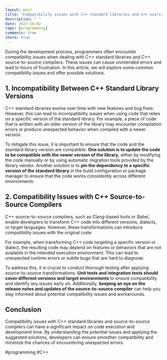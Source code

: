 ```yaml
---
layout: post
title: "Compatibility issues with C++ standard libraries and C++ source-to-source compilers"
description: " "
date: 2023-10-02
tags: [programming]
comments: true
share: true
---
```


During the development process, programmers often encounter compatibility issues when dealing with C++ standard libraries and C++ source-to-source compilers. These issues can cause unintended errors and lead to hours of frustration. In this article, we will explore some common compatibility issues and offer possible solutions.

## 1. Incompatibility Between C++ Standard Library Versions
C++ standard libraries evolve over time with new features and bug fixes. However, this can lead to incompatibility issues when using code that relies on a specific version of the standard library. For example, a piece of code that is written with an older version of the library may encounter compilation errors or produce unexpected behavior when compiled with a newer version.

To mitigate this issue, it is important to ensure that the code and the standard library version are compatible. **One solution is to update the code to be compatible with the newer version of the library**, either by modifying the code manually or by using automatic migration tools provided by the library vendor. Another solution is to **pin the dependency to a specific version of the standard library** in the build configuration or package manager to ensure that the code works consistently across different environments.

## 2. Compatibility Issues with C++ Source-to-Source Compilers
C++ source-to-source compilers, such as Clang-based tools or Babel, enable developers to transform C++ code into different versions, dialects, or target languages. However, these transformations can introduce compatibility issues with the original code.

For example, when transforming C++ code targeting a specific version or dialect, the resulting code may depend on features or behaviors that are not available in the intended execution environment. This can lead to unexpected runtime errors or subtle bugs that are hard to diagnose.

To address this, it is crucial to conduct thorough testing after applying source-to-source transformations. **Unit tests and integration tests should cover different versions and target environments** to ensure compatibility and identify any issues early on. Additionally, **keeping an eye on the release notes and updates of the source-to-source compiler** can help you stay informed about potential compatibility issues and workarounds.

## Conclusion
Compatibility issues with C++ standard libraries and source-to-source compilers can have a significant impact on code execution and development time. By understanding the potential issues and applying the suggested solutions, developers can ensure smoother compatibility and minimize the chances of encountering unexpected errors.

#programming #C++